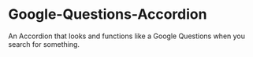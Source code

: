 # Google-Questions-Accordion
 An Accordion that looks and functions like a Google Questions when you search for something.
